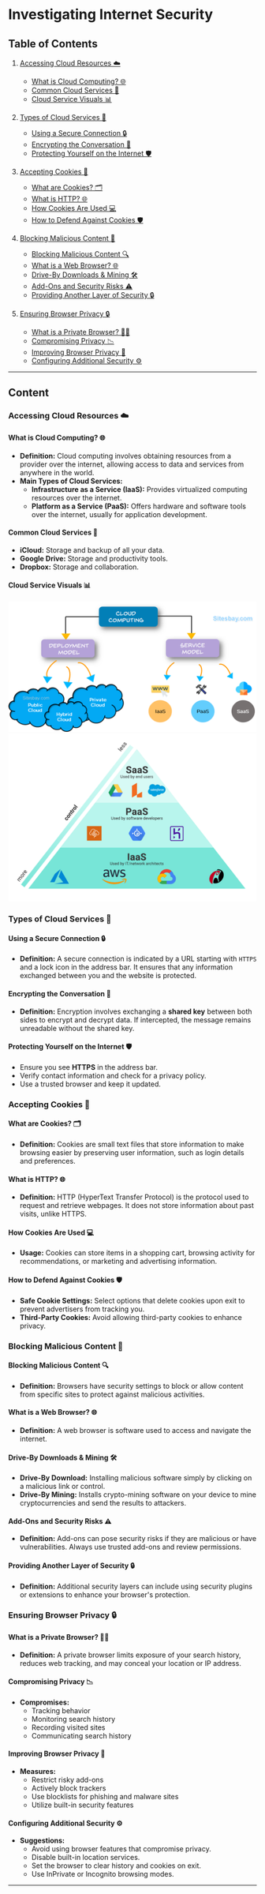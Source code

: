 # Investigating Internet Security

## Table of Contents

1. [Accessing Cloud Resources ☁️](#accessing-cloud-resources)

   - [What is Cloud Computing? 🌐](#what-is-cloud-computing)
   - [Common Cloud Services 📂](#common-cloud-services)
   - [Cloud Service Visuals 📊](#cloud-service-visuals)

2. [Types of Cloud Services 🔐](#types-of-cloud-services)

   - [Using a Secure Connection 🔒](#using-a-secure-connection)
   - [Encrypting the Conversation 🔑](#encrypting-the-conversation)
   - [Protecting Yourself on the Internet 🛡️](#protecting-yourself-on-the-internet)

3. [Accepting Cookies 🍪](#accepting-cookies)

   - [What are Cookies? 🗂️](#what-are-cookies)
   - [What is HTTP? 🌐](#what-is-http)
   - [How Cookies Are Used 💻](#how-cookies-are-used)
   - [How to Defend Against Cookies 🛡️](#how-to-defend-against-cookies)

4. [Blocking Malicious Content 🚫](#blocking-malicious-content)

   - [Blocking Malicious Content 🔍](#blocking-malicious-content)
   - [What is a Web Browser? 🌐](#what-is-a-web-browser)
   - [Drive-By Downloads & Mining 🛠️](#drive-by-downloads--mining)
   - [Add-Ons and Security Risks ⚠️](#add-ons-and-security-risks)
   - [Providing Another Layer of Security 🔒](#providing-another-layer-of-security)

5. [Ensuring Browser Privacy 🔒](#ensuring-browser-privacy)
   - [What is a Private Browser? 🕵️‍♂️](#what-is-a-private-browser)
   - [Compromising Privacy 📉](#compromising-privacy)
   - [Improving Browser Privacy 🔧](#improving-browser-privacy)
   - [Configuring Additional Security ⚙️](#configuring-additional-security)

---

## Content

### Accessing Cloud Resources ☁️

#### What is Cloud Computing? 🌐

- **Definition:** Cloud computing involves obtaining resources from a provider over the internet, allowing access to data and services from anywhere in the world.
- **Main Types of Cloud Services:**
  - **Infrastructure as a Service (IaaS):** Provides virtualized computing resources over the internet.
  - **Platform as a Service (PaaS):** Offers hardware and software tools over the internet, usually for application development.

#### Common Cloud Services 📂

- **iCloud:** Storage and backup of all your data.
- **Google Drive:** Storage and productivity tools.
- **Dropbox:** Storage and collaboration.

#### Cloud Service Visuals 📊

![cloud_service](./assets/types-of-cloud-computing1.png)  
![cloud_types](./assets/IaaS-PaaS-SaaS-slanted-control.png)

### Types of Cloud Services 🔐

#### Using a Secure Connection 🔒

- **Definition:** A secure connection is indicated by a URL starting with `HTTPS` and a lock icon in the address bar. It ensures that any information exchanged between you and the website is protected.

#### Encrypting the Conversation 🔑

- **Definition:** Encryption involves exchanging a **shared key** between both sides to encrypt and decrypt data. If intercepted, the message remains unreadable without the shared key.

#### Protecting Yourself on the Internet 🛡️

- Ensure you see **HTTPS** in the address bar.
- Verify contact information and check for a privacy policy.
- Use a trusted browser and keep it updated.

### Accepting Cookies 🍪

#### What are Cookies? 🗂️

- **Definition:** Cookies are small text files that store information to make browsing easier by preserving user information, such as login details and preferences.

#### What is HTTP? 🌐

- **Definition:** HTTP (HyperText Transfer Protocol) is the protocol used to request and retrieve webpages. It does not store information about past visits, unlike HTTPS.

#### How Cookies Are Used 💻

- **Usage:** Cookies can store items in a shopping cart, browsing activity for recommendations, or marketing and advertising information.

#### How to Defend Against Cookies 🛡️

- **Safe Cookie Settings:** Select options that delete cookies upon exit to prevent advertisers from tracking you.
- **Third-Party Cookies:** Avoid allowing third-party cookies to enhance privacy.

### Blocking Malicious Content 🚫

#### Blocking Malicious Content 🔍

- **Definition:** Browsers have security settings to block or allow content from specific sites to protect against malicious activities.

#### What is a Web Browser? 🌐

- **Definition:** A web browser is software used to access and navigate the internet.

#### Drive-By Downloads & Mining 🛠️

- **Drive-By Download:** Installing malicious software simply by clicking on a malicious link or control.
- **Drive-By Mining:** Installs crypto-mining software on your device to mine cryptocurrencies and send the results to attackers.

#### Add-Ons and Security Risks ⚠️

- **Definition:** Add-ons can pose security risks if they are malicious or have vulnerabilities. Always use trusted add-ons and review permissions.

#### Providing Another Layer of Security 🔒

- **Definition:** Additional security layers can include using security plugins or extensions to enhance your browser's protection.

### Ensuring Browser Privacy 🔒

#### What is a Private Browser? 🕵️‍♂️

- **Definition:** A private browser limits exposure of your search history, reduces web tracking, and may conceal your location or IP address.

#### Compromising Privacy 📉

- **Compromises:**
  - Tracking behavior
  - Monitoring search history
  - Recording visited sites
  - Communicating search history

#### Improving Browser Privacy 🔧

- **Measures:**
  - Restrict risky add-ons
  - Actively block trackers
  - Use blocklists for phishing and malware sites
  - Utilize built-in security features

#### Configuring Additional Security ⚙️

- **Suggestions:**
  - Avoid using browser features that compromise privacy.
  - Disable built-in location services.
  - Set the browser to clear history and cookies on exit.
  - Use InPrivate or Incognito browsing modes.

---
